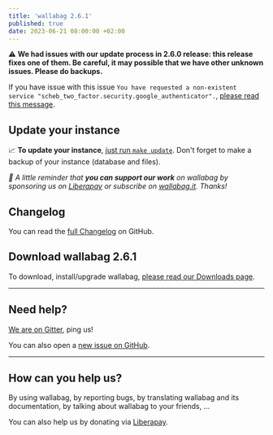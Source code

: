 ```yaml
---
title: 'wallabag 2.6.1'
published: true
date: 2023-06-21 08:00:00 +02:00
---
```


⚠️ **We had issues with our update process in 2.6.0 release: this release fixes one of them. Be careful, it may possible that we have other unknown issues. Please do backups.**

If you have issue with this issue `You have requested a non-existent service "scheb_two_factor.security.google_authenticator".`, [please read this message](https://github.com/wallabag/wallabag/issues/6649#issuecomment-1600262599). 

## Update your instance

📈  **To update your instance**, [just run `make update`](https://doc.wallabag.org/en/admin/upgrade.html).
Don't forget to make a backup of your instance (database and files).

_🤝  A little reminder that **you can support our work** on wallabag by sponsoring us on [Liberapay](https://liberapay.com/wallabag) or subscribe on [wallabag.it](https://www.wallabag.it/en). Thanks!_

## Changelog

You can read the [full Changelog](https://github.com/wallabag/wallabag/compare/2.6.0...2.6.1) on GitHub.

## Download wallabag 2.6.1

To download, install/upgrade wallabag, [please read our Downloads page](https://doc.wallabag.org/en/admin/installation/installation.html).

<hr />

## Need help?

[We are on Gitter](https://gitter.im/wallabag/wallabag), ping us!

You can also open a [new issue on GitHub](https://github.com/wallabag/wallabag/issues/new).

<hr />

## How can you help us?

By using wallabag, by reporting bugs, by translating wallabag and its documentation, by talking about wallabag to your friends, ...

You can also help us by donating via [Liberapay](https://liberapay.com/wallabag/).
